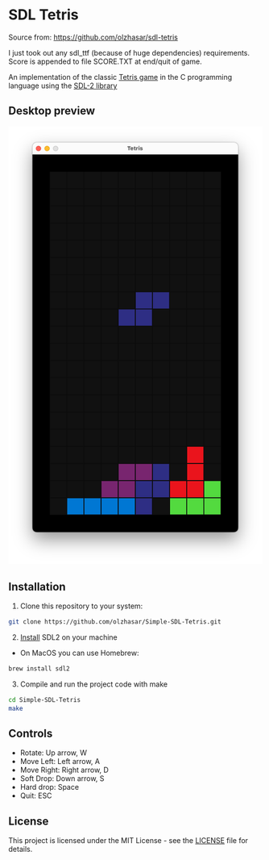 # SDL Tetris

Source from: https://github.com/olzhasar/sdl-tetris

I just took out any sdl_ttf (because of huge dependencies) requirements. Score is appended to file SCORE.TXT at end/quit of game.

An implementation of the classic [Tetris game](https://en.wikipedia.org/wiki/Tetris) in the C programming language using the [SDL-2 library](https://www.libsdl.org/)

## Desktop preview

![Preview](Preview.png)

## Installation

1. Clone this repository to your system:

```sh
git clone https://github.com/olzhasar/Simple-SDL-Tetris.git
```

2. [Install](https://wiki.libsdl.org/SDL2/Installation) SDL2 on your machine

- On MacOS you can use Homebrew:

```sh
brew install sdl2
```

3. Compile and run the project code with make

```sh
cd Simple-SDL-Tetris
make
```

## Controls

- Rotate: Up arrow, W
- Move Left: Left arrow, A
- Move Right: Right arrow, D
- Soft Drop: Down arrow, S
- Hard drop: Space
- Quit: ESC

## License

This project is licensed under the MIT License - see the [LICENSE](LICENSE) file for details.
